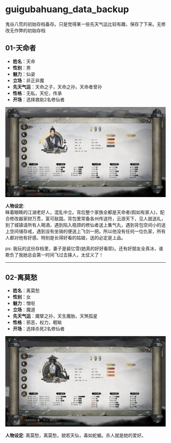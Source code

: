 # guigubahuang_data_backup
鬼谷八荒的初始存档备存。只是觉得某一些先天气运比较有趣，保存了下来。无修改无作弊的初始存档


## 01-天命者
- **姓名**：天命
- **性别**：男
- **魅力**：仙姿
- **立场**：非正非魔
- **先天气运**：天命之子，天命之孙，天命者曾孙
- **性格**：无私，天伦，传承
- **开场**：选择救助2名修仙者

![](https://raw.githubusercontent.com/XHXIAIEIN/guigubahuang_data_backup/main/01_tianmingzhe/01_tianmingzhe.jpg)

**人物设定**:   
眯着眼睛的江湖老好人，混乱中立。背后整个家族全都是天命者(假如有家人)，配合修改器家财万贯，富可敌国。背包里常备各州传送符，云游天下，见人就送礼，到了城镇请所有人喝酒，遇到陷入瓶颈的修仙者送上集气丸，遇到背包空间小的送上空间储存戒，遇到没有坐骑的便送上飞剑一把。所以他没有任何一位仇家，所有人都对他有好感。特别是长得好看的姑娘，送的必定是上品。
  
ps: 我玩的这份存档里，妻子是裴忆雪(她真的好好看耶)。还有好朋友全真冰，谁欺负了我她总会第一时间飞过去揍人，太仗义了！
  
---
  
## 02-离莫愁
- **姓名**：离莫愁
- **性别**：女
- **魅力**：憎呕
- **立场**：魔道
- **先天气运**：魔擘之孙，天生魔胎，天煞孤星
- **性格**：邪恶，权力，睚眦
- **开场**：选择杀死2名修仙者

![](https://raw.githubusercontent.com/XHXIAIEIN/guigubahuang_data_backup/main/02_limochou/02_limochou.jpg)

**人物设定**: 
离莫愁，离莫愁，貌若天仙，毒如蛇蝎。杀人就是她的爱好。

